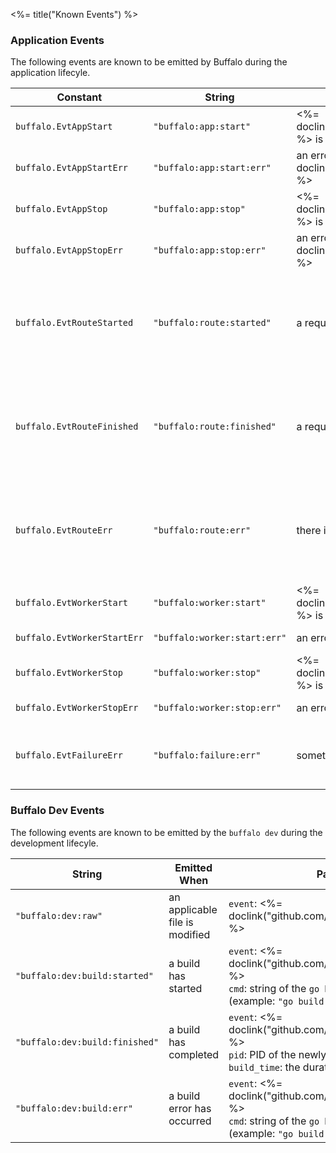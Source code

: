 <%= title("Known Events") %>

### Application Events

The following events are known to be emitted by Buffalo during the application lifecyle.

| Constant                    | String                       | Emitted When                                                                               | Payload                                                                                                                                                                           |
| ---                         | ---                          | ---                                                                                        | ---                                                                                                                                                                               |
| `buffalo.EvtAppStart`       | `"buffalo:app:start"`        | <%= doclink("github.com/gobuffalo/buffalo#App.Serve") %> is called                         | `app`: <%= doclink("*github.com/gobuffalo/buffalo#App") %>                                                                                                                        |
| `buffalo.EvtAppStartErr`    | `"buffalo:app:start:err"`    | an error occurs calling <%= doclink("github.com/gobuffalo/buffalo#App.Serve") %>           | `app`: <%= doclink("*github.com/gobuffalo/buffalo#App") %>                                                                                                                        |
| `buffalo.EvtAppStop`        | `"buffalo:app:stop"`         | <%= doclink("github.com/gobuffalo/buffalo#App.Stop") %> is called                          | `app`: <%= doclink("*github.com/gobuffalo/buffalo#App") %>                                                                                                                        |
| `buffalo.EvtAppStopErr`     | `"buffalo:app:stop:err"`     | an error occurs calling <%= doclink("github.com/gobuffalo/buffalo#App.Stop") %>            | `app`: <%= doclink("*github.com/gobuffalo/buffalo#App") %>                                                                                                                        |
| `buffalo.EvtRouteStarted`   | `"buffalo:route:started"`    | a requested route is being processed                                                       | `route`: <%= doclink("github.com/gobuffalo/buffalo#RouteInfo") %><br>`app`: <%= doclink("*github.com/gobuffalo/buffalo#App") %><br>`context`: <%= doclink("github.com/gobuffalo/buffalo#Context") %> |
| `buffalo.EvtRouteFinished`  | `"buffalo:route:finished"`   | a requested route is completed                                                             | `route`: <%= doclink("github.com/gobuffalo/buffalo#RouteInfo") %><br>`app`: <%= doclink("*github.com/gobuffalo/buffalo#App") %><br>`context`: <%= doclink("github.com/gobuffalo/buffalo#Context") %> |
| `buffalo.EvtRouteErr`       | `"buffalo:route:err"`        | there is a problem handling processing a route                                             | `route`: <%= doclink("github.com/gobuffalo/buffalo#RouteInfo") %><br>`app`: <%= doclink("*github.com/gobuffalo/buffalo#App") %><br>`context`: <%= doclink("github.com/gobuffalo/buffalo#Context") %> |
| `buffalo.EvtWorkerStart`    | `"buffalo:worker:start"`     | <%= doclink("github.com/gobuffalo/buffalo#App.Serve") %> is called and workers are started | `app`: <%= doclink("*github.com/gobuffalo/buffalo#App") %>                                                                                                                        |
| `buffalo.EvtWorkerStartErr` | `"buffalo:worker:start:err"` | an error occurs when starting workers                                                      | `app`: <%= doclink("*github.com/gobuffalo/buffalo#App") %>                                                                                                                        |
| `buffalo.EvtWorkerStop`     | `"buffalo:worker:stop"`      | <%= doclink("github.com/gobuffalo/buffalo#App.Stop") %> is called and workers are stopped  | `app`: <%= doclink("*github.com/gobuffalo/buffalo#App") %>                                                                                                                        |
| `buffalo.EvtWorkerStopErr`  | `"buffalo:worker:stop:err"`  | an error occurs when stopping workers                                                      | `app`: <%= doclink("*github.com/gobuffalo/buffalo#App") %>                                                                                                                        |
| `buffalo.EvtFailureErr`     | `"buffalo:failure:err"`      | something can't be processed at all. it is a bad thing                                     | `app`: <%= doclink("*github.com/gobuffalo/buffalo#App") %><br>`context`: <%= doclink("github.com/gobuffalo/buffalo#Context") %>                                                   |


### Buffalo Dev Events

The following events are known to be emitted by the `buffalo dev` during the development lifecyle.

| String                         | Emitted When                   | Payload                                                                                                                                            |
| ---                            | ---                            | ---                                                                                                                                                |
| `"buffalo:dev:raw"`            | an applicable file is modified | `event`: <%= doclink("github.com/fsnotify/fsnotify#Event") %>                                                                                      |
| `"buffalo:dev:build:started"`  | a build has started            | `event`: <%= doclink("github.com/fsnotify/fsnotify#Event") %><br>`cmd`: string of the `go build` command (example: `"go build foo"`)               |
| `"buffalo:dev:build:finished"` | a build has completed          | `event`: <%= doclink("github.com/fsnotify/fsnotify#Event") %><br>`pid`: PID of the newly running binary<br>`build_time`: the duration of the build |
| `"buffalo:dev:build:err"`      | a build error has occurred     | `event`: <%= doclink("github.com/fsnotify/fsnotify#Event") %><br>`cmd`: string of the `go build` command (example: `"go build foo"`)               |

